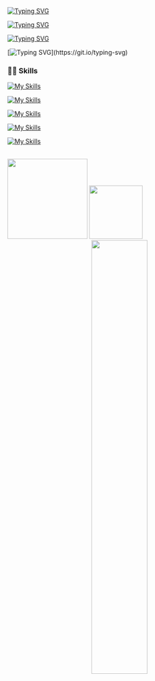 [![Typing SVG](https://readme-typing-svg.demolab.com/?lines=+👋😄+Hi+there;Back-End+and+Full-Stack+👋😄)](https://git.io/typing-svg)
<!--
**Mafernandabr/Mafernandabr** is a ✨ _special_ ✨ repository because its `README.md` (this file) appears on your GitHub profile.

Here are some ideas to get you started:

- 🔭 I’m currently working on ...
- 🌱 I’m currently learning ...
- 👯 I’m looking to collaborate on ...
- 🤔 I’m looking for help with ...
- 💬 Ask me about ...
- 📫 How to reach me: ...
- 😄 Pronouns: ...
- ⚡ Fun fact: ...
-->

[![Typing SVG](https://readme-typing-svg.demolab.com/?lines=📚+I+like+to+Study;👨‍💻+I+like+to+Code;🐕+I+like+Dogs+and+tea.🍵😄)](https://git.io/typing-svg)

[![Typing SVG](https://readme-typing-svg.demolab.com/?lines=📚+I’m+currently+learning+Api's;⚡+and+bots/automations;NodeJs+Python+Java+C-sharp)](https://git.io/typing-svg)

[![Typing SVG](https://readme-typing-svg.demolab.com/?lines=👨‍💻+I+am+currently+developing+web;⚡+applications+for+Vivo;👨‍💻+along+with+bots+and+automations.)](https://git.io/typing-svg)




  ### 👨‍💻 Skills

[![My Skills](https://skillicons.dev/icons?i=js,html,css,nodejs,java,python,php,cs)](https://skillicons.dev)

[![My Skills](https://skillicons.dev/icons?i=mysql,postgres,sqlite,mongodb,sequelize)](https://skillicons.dev)

[![My Skills](https://skillicons.dev/icons?i=linux,docker,git)](https://skillicons.dev)

[![My Skills](https://skillicons.dev/icons?i=django,dotnet,bootstrap,unity,qt,express,selenium)](https://skillicons.dev)

[![My Skills](https://skillicons.dev/icons?i=vscode,visualstudio,eclipse,idea,github,postman,netlify,heroku)](https://skillicons.dev)

<br>


<div>
<img height="180em" src="https://github-readme-stats-git-masterrstaa-rickstaa.vercel.app/api?username=Mafernandabr&show_icons=true&theme=dracula&include_all_commits=true&count_private=true"/>


 <img height="120em" src="https://github-readme-stats-git-masterrstaa-rickstaa.vercel.app/api/top-langs?username=Mafernandabr&layout=compact&show_icons=true&theme=dracula&include_all_commits=true&count_private=true"/>
<div align="center">
    <img src="https://github.com/user-attachments/assets/3795a0d1-dc30-462f-b83b-be0b4d1086d4" width="50%">
</div>




